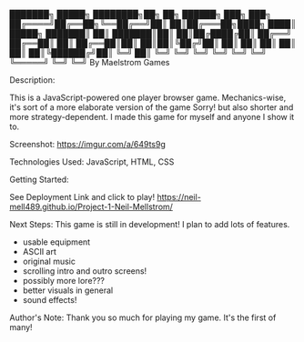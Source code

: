 


███████╗ █████╗ ████████╗██╗  ██╗ ██████╗ ███╗   ███╗
██╔════╝██╔══██╗╚══██╔══╝██║  ██║██╔═══██╗████╗ ████║
█████╗  ███████║   ██║   ███████║██║   ██║██╔████╔██║
██╔══╝  ██╔══██║   ██║   ██╔══██║██║   ██║██║╚██╔╝██║
██║     ██║  ██║   ██║   ██║  ██║╚██████╔╝██║ ╚═╝ ██║
╚═╝     ╚═╝  ╚═╝   ╚═╝   ╚═╝  ╚═╝ ╚═════╝ ╚═╝     ╚═╝
By Maelstrom Games                                                     
                                                     

Description:

This is a JavaScript-powered one player browser game. Mechanics-wise, it's sort of a more elaborate version of the game Sorry! but also shorter and more strategy-dependent. I made this game for myself and anyone I show it to. 

Screenshot:
https://imgur.com/a/649ts9g

Technologies Used:
JavaScript, HTML, CSS

Getting Started:

See Deployment Link and click to play!
https://neil-mell489.github.io/Project-1-Neil-Mellstrom/


Next Steps:
This game is still in development! I plan to add lots of features.
- usable equipment
- ASCII art
- original music
- scrolling intro and outro screens!
- possibly more lore???
- better visuals in general
- sound effects!

Author's Note:
Thank you so much for playing my game. It's the first of many!



